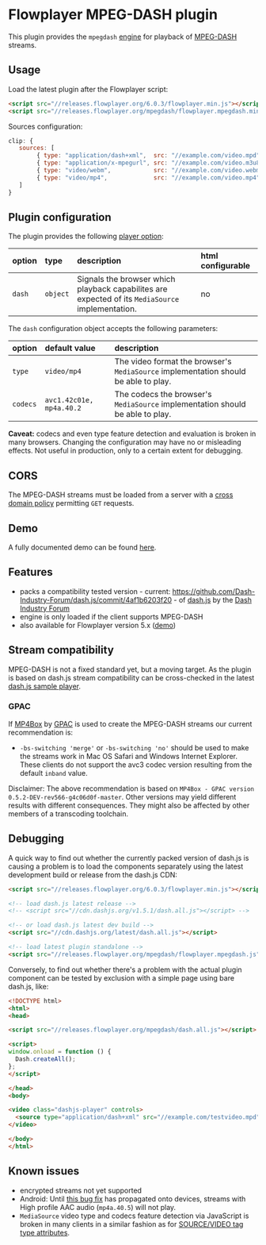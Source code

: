 Flowplayer MPEG-DASH plugin
===========================

This plugin provides the `mpegdash` [engine](https://flowplayer.org/docs/api.html#engines) for
playback of [MPEG-DASH](https://en.wikipedia.org/wiki/Dynamic_Adaptive_Streaming_over_HTTP) streams.

Usage
-----

Load the latest plugin after the Flowplayer script:

```html
<script src="//releases.flowplayer.org/6.0.3/flowplayer.min.js"></script>
<script src="//releases.flowplayer.org/mpegdash/flowplayer.mpegdash.min.js"></script>
```

Sources configuration:

```js
clip: {
   sources: [
        { type: "application/dash+xml",  src: "//example.com/video.mpd" },
        { type: "application/x-mpegurl", src: "//example.com/video.m3u8" },
        { type: "video/webm",            src: "//example.com/video.webm" },
        { type: "video/mp4",             src: "//example.com/video.mp4" }
   ]
}
```

Plugin configuration
--------------------

The plugin provides the following [player option](https://flowplayer.org/docs/setup.html#player-options):

| option | type | description | html configurable |
| :----- | :--- | :---------- | :---------------- |
| `dash` | `object` | Signals the browser which playback capabilites are expected of its `MediaSource` implementation. | no |

The `dash` configuration object accepts the following parameters:

| option | default value | description |
| :----- | :------------ | :---------- |
| `type` | `video/mp4` | The video format the browser's `MediaSource` implementation should be able to play. |
| `codecs` | `avc1.42c01e, mp4a.40.2` | The codecs the browser's `MediaSource` implementation should be able to play. |

**Caveat:** codecs and even type feature detection and evaluation is broken in many browsers.
Changing the configuration may have no or misleading effects. Not useful in production, only to a
certain extent for debugging.

CORS
----

The MPEG-DASH streams must be loaded from a server with a
[cross domain policy](https://flowplayer.org/docs/setup.html#cross-domain) permitting `GET`
requests.

Demo
----

A fully documented demo can be found [here](http://demos.flowplayer.org/api/dash.html).

Features
--------

- packs a compatibility tested version - current:
  https://github.com/Dash-Industry-Forum/dash.js/commit/4af1b6203f20 - of
  [dash.js](https://github.com/Dash-Industry-Forum/dash.js) by the
  [Dash Industry Forum](http://dashif.org/software/)
- engine is only loaded if the client supports MPEG-DASH
- also available for Flowplayer version 5.x ([demo](http://demos.flowplayer.org/v5/api/dash.html))

Stream compatibility
--------------------

MPEG-DASH is not a fixed standard yet, but a moving target. As the plugin is based on dash.js stream
compatibility can be cross-checked in the latest
[dash.js sample player](http://dashif.org/reference/players/javascript/v1.5.1/samples/dash-if-reference-player/).

### GPAC

If [MP4Box](https://gpac.wp.mines-telecom.fr/mp4box/dash/) by
[GPAC](https://gpac.wp.mines-telecom.fr) is used to create the MPEG-DASH streams our current
recommendation is:

- `-bs-switching 'merge'` or `-bs-switching 'no'` should be used to make the streams work in Mac OS
  Safari and Windows Internet Explorer. These clients do not support the avc3 codec version
  resulting from the default `inband` value.

Disclaimer: The above recommendation is based on
`MP4Box - GPAC version 0.5.2-DEV-rev566-g4c06d0f-master`. Other versions may yield different results
with different consequences. They might also be affected by other members of a transcoding
toolchain.

Debugging
---------

A quick way to find out whether the currently packed version of dash.js is causing a problem is to
load the components separately using the latest development build or release from the dash.js CDN:

```html
<script src="//releases.flowplayer.org/6.0.3/flowplayer.min.js"></script>

<!-- load dash.js latest release -->
<!-- <script src="//cdn.dashjs.org/v1.5.1/dash.all.js"></script> -->

<!-- or load dash.js latest dev build -->
<script src="//cdn.dashjs.org/latest/dash.all.js"></script>

<!-- load latest plugin standalone -->
<script src="//releases.flowplayer.org/mpegdash/flowplayer.mpegdash.js"></script>
```

Conversely, to find out whether there's a problem with the actual plugin component can be tested by
exclusion with a simple page using bare dash.js, like:

```html
<!DOCTYPE html>
<html>
<head>

<script src="//releases.flowplayer.org/mpegdash/dash.all.js"></script>

<script>
window.onload = function () {
  Dash.createAll();
};
</script>

</head>
<body>

<video class="dashjs-player" controls>
  <source type="application/dash+xml" src="//example.com/testvideo.mpd">
</video>

</body>
</html>
```

Known issues
------------

- encrypted streams not yet supported
- Android: Until
  [this bug fix](https://chromium.googlesource.com/chromium/src.git/+/0b5ec458acf03e3507a3737cfc483df0694cf803%5E!/)
  has propagated onto devices, streams with High profile AAC audio (`mp4a.40.5`) will not play.
- `MediaSource` video type and codecs feature detection via JavaScript is broken in many clients in
  a similar fashion as for
  [SOURCE/VIDEO tag type attributes](http://demos.flowplayer.org/videotest/canplay.html).
